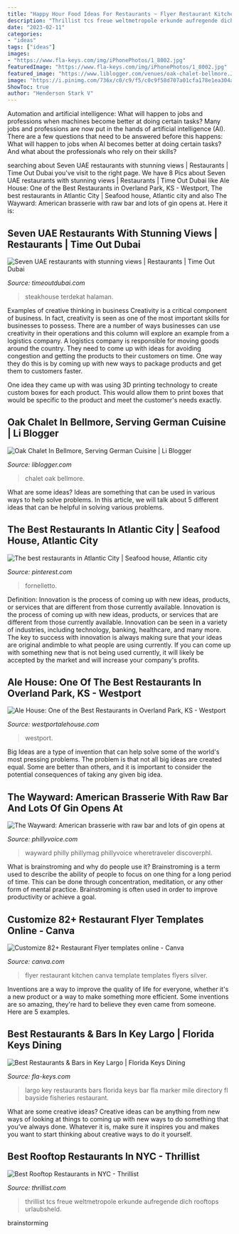 ```yaml
---
title: "Happy Hour Food Ideas For Restaurants ~ Flyer Restaurant Kitchen Canva Template Templates Flyers Silver"
description: "Thrillist tcs freue weltmetropole erkunde aufregende dich rooftops urlaubsheld"
date: "2023-02-11"
categories:
- "ideas"
tags: ["ideas"]
images:
- "https://www.fla-keys.com/img/iPhonePhotos/1_8002.jpg"
featuredImage: "https://www.fla-keys.com/img/iPhonePhotos/1_8002.jpg"
featured_image: "https://www.liblogger.com/venues/oak-chalet-bellmore.JPG"
image: "https://i.pinimg.com/736x/c0/c9/f5/c0c9f58d707a01cfa178e1ea304a3119.jpg"
ShowToc: true
author: "Henderson Stark V"
---
```



Automation and artificial intelligence: What will happen to jobs and professions when machines become better at doing certain tasks?
Many jobs and professions are now put in the hands of artificial intelligence (AI). There are a few questions that need to be answered before this happens: What will happen to jobs when AI becomes better at doing certain tasks? And what about the professionals who rely on their skills?

	

		
searching about Seven UAE restaurants with stunning views | Restaurants | Time Out Dubai you've visit to the right page. We have 8 Pics about Seven UAE restaurants with stunning views | Restaurants | Time Out Dubai like Ale House: One of the Best Restaurants in Overland Park, KS - Westport, The best restaurants in Atlantic City | Seafood house, Atlantic city and also The Wayward: American brasserie with raw bar and lots of gin opens at. Here it is:
		
    
## Seven UAE Restaurants With Stunning Views | Restaurants | Time Out Dubai

<img loading=lazy src="https://www.timeoutdubai.com/public/images/2020/01/13/Sky-high-dining2.jpg" onerror="this.onerror=null;this.src='https://tse2.mm.bing.net/th?id=OIP.cY2zpTwWz-I1qvgdvN_1EwHaE8&amp;pid=15.1';" alt="Seven UAE restaurants with stunning views | Restaurants | Time Out Dubai">

_Source: timeoutdubai.com_

>steakhouse terdekat halaman. 

	

Examples of creative thinking in business
Creativity is a critical component of business. In fact, creativity is seen as one of the most important skills for businesses to possess. There are a number of ways businesses can use creativity in their operations and this column will explore an example from a logistics company. 
A logistics company is responsible for moving goods around the country. They need to come up with ideas for avoiding congestion and getting the products to their customers on time. One way they do this is by coming up with new ways to package products and get them to customers faster.

One idea they came up with was using 3D printing technology to create custom boxes for each product. This would allow them to print boxes that would be specific to the product and meet the customer's needs exactly.

    
## Oak Chalet In Bellmore, Serving German Cuisine | Li Blogger

<img loading=lazy src="https://www.liblogger.com/venues/oak-chalet-bellmore.JPG" onerror="this.onerror=null;this.src='https://tse2.mm.bing.net/th?id=OIP.qg4cyxdoBrB0qSmNU_70nAHaE7&amp;pid=15.1';" alt="Oak Chalet In Bellmore, Serving German Cuisine | Li Blogger">

_Source: liblogger.com_

>chalet oak bellmore. 

	

What are some ideas?
Ideas are something that can be used in various ways to help solve problems. In this article, we will talk about 5 different ideas that can be helpful in solving various problems.

    
## The Best Restaurants In Atlantic City | Seafood House, Atlantic City

<img loading=lazy src="https://i.pinimg.com/736x/c0/c9/f5/c0c9f58d707a01cfa178e1ea304a3119.jpg" onerror="this.onerror=null;this.src='https://tse3.mm.bing.net/th?id=OIP.KETWkJGOfPgavPu938IV3AHaFj&amp;pid=15.1';" alt="The best restaurants in Atlantic City | Seafood house, Atlantic city">

_Source: pinterest.com_

>fornelletto. 

	

Definition: Innovation is the process of coming up with new ideas, products, or services that are different from those currently available.
Innovation is the process of coming up with new ideas, products, or services that are different from those currently available. Innovation can be seen in a variety of industries, including technology, banking, healthcare, and many more. The key to success with innovation is always making sure that your ideas are original andimble to what people are using currently. If you can come up with something new that is not being used currently, it will likely be accepted by the market and will increase your company's profits.

    
## Ale House: One Of The Best Restaurants In Overland Park, KS - Westport

<img loading=lazy src="http://westportalehouse.com/wp-content/uploads/2019/09/Country-Club-Plaza.jpg" onerror="this.onerror=null;this.src='https://tse2.mm.bing.net/th?id=OIP.Ge6DDJbvDAUmEWDaV-z8kAHaE8&amp;pid=15.1';" alt="Ale House: One of the Best Restaurants in Overland Park, KS - Westport">

_Source: westportalehouse.com_

>westport. 

	

Big Ideas are a type of invention that can help solve some of the world's most pressing problems. The problem is that not all big ideas are created equal. Some are better than others, and it is important to consider the potential consequences of taking any given big idea.

    
## The Wayward: American Brasserie With Raw Bar And Lots Of Gin Opens At

<img loading=lazy src="https://media.phillyvoice.com/media/images/050820_The_Wayward_Philadelphia.2e16d0ba.fill-735x490.jpg" onerror="this.onerror=null;this.src='https://tse2.mm.bing.net/th?id=OIP.--wSudf9OBPMunQqMfbj9AHaE8&amp;pid=15.1';" alt="The Wayward: American brasserie with raw bar and lots of gin opens at">

_Source: phillyvoice.com_

>wayward philly phillymag phillyvoice wheretraveler discoverphl. 

	

What is brainstroming and why do people use it?
Brainstroming is a term used to describe the ability of people to focus on one thing for a long period of time. This can be done through concentration, meditation, or any other form of mental practice. Brainstroming is often used in order to improve productivity or achieve a goal.

    
## Customize 82+ Restaurant Flyer Templates Online - Canva

<img loading=lazy src="https://marketplace.canva.com/MADKJvQZ3Vo/1/0/thumbnail_large/canva-silver-kitchen-restaurant-flyer-MADKJvQZ3Vo.jpg" onerror="this.onerror=null;this.src='https://tse4.mm.bing.net/th?id=OIP.9IROVypW-tQSXGgu4QieGAAAAA&amp;pid=15.1';" alt="Customize 82+ Restaurant Flyer templates online - Canva">

_Source: canva.com_

>flyer restaurant kitchen canva template templates flyers silver. 

	

Inventions are a way to improve the quality of life for everyone, whether it's a new product or a way to make something more efficient. Some inventions are so amazing, they're hard to believe they even came from someone. Here are 5 examples.

    
## Best Restaurants &amp; Bars In Key Largo | Florida Keys Dining

<img loading=lazy src="https://www.fla-keys.com/img/iPhonePhotos/1_8002.jpg" onerror="this.onerror=null;this.src='https://tse4.mm.bing.net/th?id=OIP.SXeAjBxcKRbjVSYDuGmQwwHaHp&amp;pid=15.1';" alt="Best Restaurants &amp; Bars in Key Largo | Florida Keys Dining">

_Source: fla-keys.com_

>largo key restaurants bars florida keys bar fla marker mile directory fl bayside fisheries restaurant. 

	

What are some creative ideas?
Creative ideas can be anything from new ways of looking at things to coming up with new ways to do something that you’ve always done. Whatever it is, make sure it inspires you and makes you want to start thinking about creative ways to do it yourself.

    
## Best Rooftop Restaurants In NYC - Thrillist

<img loading=lazy src="https://assets3.thrillist.com/v1/image/1725023/size/tmg-facebook_social.jpg" onerror="this.onerror=null;this.src='https://tse3.mm.bing.net/th?id=OIP.NCkUby5XUGPY32-xgwCnkwHaD4&amp;pid=15.1';" alt="Best Rooftop Restaurants in NYC - Thrillist">

_Source: thrillist.com_

>thrillist tcs freue weltmetropole erkunde aufregende dich rooftops urlaubsheld. 

	
 brainstorming

